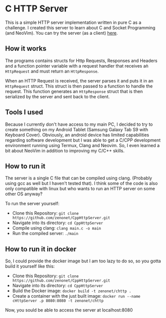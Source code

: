 # C HTTP Server

This is a simple HTTP server implementation written in pure C as a challenge. I created this server to learn about C and Socket Programming (and NeoVim).
You can try the server (as a client) [here](http://lx.zenonet.de:8080).

## How it works

The programs contains structs for Http Requests, Responses and Headers and a function pointer
variable with a request handler that receives aǹ `HttpRequest` and must return an `HttpResponse`.

When an HTTP Request is received, the server parses it and puts it in an `HttpRequest` struct. This struct is then passed to a function to handle the request.
This function generates an `HttpResponse` struct that is then serialized by the server and sent back to the client.

## Tools I used

Because I currently don't have access to my main PC, I decided to try to create something on my Android Tablet (Samsung Galaxy Tab S9 with Keyboard Cover).
Obviously, an android device has limited capabilities regarding software development but I was able to get a C/CPP development environment running using Termux, Clang and Neovim. So, I even learned a bit about NeoVim in addition to improving my C/C++ skills.

## How to run it

The server is a single C file that can be compiled using clang. (Probably using gcc as well but I haven't tested that). I think some of the code is also only compatible with linux but who wants to run an HTTP server on some other OS anyway?

To run the server yourself:

- Clone this Repository: `git clone https://github.com/zenonet/CppHttpServer.git`
- Navigate into its directory: `cd CppHttpServer`
- Compile using clang: `clang main.c -o main`
- Run the compiled server: `./main`

## How to run it in docker

So, I could provide the docker image but I am too lazy to do so, so you gotta build it yourself like this:

- Clone this Repository: `git clone https://github.com/zenonet/CppHttpServer.git`
- Navigate into its directory: `cd CppHttpServer`
- Build the Docker image: `docker build -t zenonet/chttp .`
- Create a container with the just built image: `docker run --name cHttpServer .p 8080:8080 -t zenonet/chttp`

Now, you sould be able to access the server at localhost:8080
